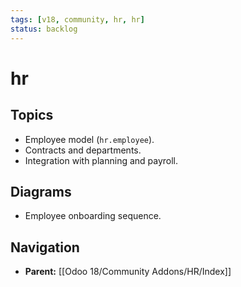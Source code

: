 ```yaml
---
tags: [v18, community, hr, hr]
status: backlog
---
```

# hr

## Topics
- Employee model (`hr.employee`).
- Contracts and departments.
- Integration with planning and payroll.

## Diagrams
- Employee onboarding sequence.






## Navigation
- **Parent:** [[Odoo 18/Community Addons/HR/Index]]
